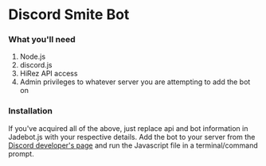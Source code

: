 # Discord Smite Bot

### What you'll need

1. Node.js
2. discord.js
3. HiRez API access
4. Admin privileges to whatever server you are attempting to add the bot on

### Installation

If you've acquired all of the above, just replace api and bot information in Jadebot.js with your respective details. Add the bot to your server from the [Discord developer's page](https://discordapp.com/developers/applications/) and run the Javascript file in a terminal/command prompt.